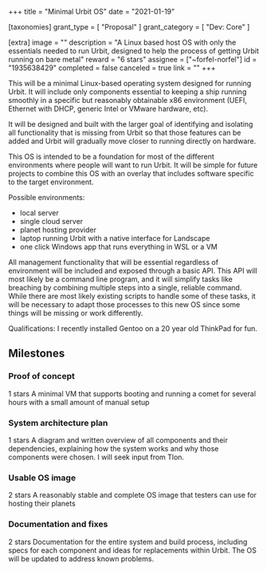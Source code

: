 +++
title = "Minimal Urbit OS"
date = "2021-01-19"

[taxonomies]
grant_type = [ "Proposal" ]
grant_category = [ "Dev: Core" ]

[extra]
image = ""
description = "A Linux based host OS with only the essentials needed to run Urbit, designed to help the process of getting Urbit running on bare metal"
reward = "6 stars"
assignee = ["~forfel-norfel"]
id = "1935638429"
completed = false
canceled = true
link = ""
+++

This will be a minimal Linux-based operating system designed for running Urbit. It will include only components essential to keeping a ship running smoothly in a specific but reasonably obtainable x86 environment (UEFI, Ethernet with DHCP, generic Intel or VMware hardware, etc).

It will be designed and built with the larger goal of identifying and isolating all functionality that is missing from Urbit so that those features can be added and Urbit will gradually move closer to running directly on hardware.

This OS is intended to be a foundation for most of the different environments where people will want to run Urbit. It will be simple for future projects to combine this OS with an overlay that includes software specific to the target environment.

Possible environments:

- local server
- single cloud server
- planet hosting provider
- laptop running Urbit with a native interface for Landscape
- one click Windows app that runs everything in WSL or a VM

All management functionality that will be essential regardless of environment will be included and exposed through a basic API. This API will most likely be a command line program, and it will simplify tasks like breaching by combining multiple steps into a single, reliable command. While there are most likely existing scripts to handle some of these tasks, it will be necessary to adapt those processes to this new OS since some things will be missing or work differently.

Qualifications: I recently installed Gentoo on a 20 year old ThinkPad for fun.

## Milestones

### Proof of concept

1 stars
A minimal VM that supports booting and running a comet for several hours with a small amount of manual setup

### System architecture plan

1 stars
A diagram and written overview of all components and their dependencies, explaining how the system works and why those components were chosen. I will seek input from Tlon.

### Usable OS image

2 stars
A reasonably stable and complete OS image that testers can use for hosting their planets

### Documentation and fixes

2 stars
Documentation for the entire system and build process, including specs for each component and ideas for replacements within Urbit. The OS will be updated to address known problems.
